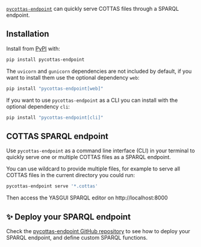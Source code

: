 [`pycottas-endpoint`](https://github.com/arenas-guerrero-julian/pycottas-endpoint) can quickly serve COTTAS files through a SPARQL endpoint.

## Installation

Install from [PyPI](https://pypi.org/project/pycottas-endpoint/) with:

```bash
pip install pycottas-endpoint
```

The `uvicorn` and `gunicorn` dependencies are not included by default, if you want to install them use the optional dependency `web`:

```bash
pip install "pycottas-endpoint[web]"
```

If you want to use `pycottas-endpoint` as a CLI you can install with the optional dependency `cli`:

```bash
pip install "pycottas-endpoint[cli]"
```

## COTTAS SPARQL endpoint

Use `pycottas-endpoint` as a command line interface (CLI) in your terminal to quickly serve one or multiple COTTAS files as a SPARQL endpoint.

You can use wildcard to provide multiple files, for example to serve all COTTAS files in the current directory you could run:

```bash
pycottas-endpoint serve '*.cottas'
```

Then access the YASGUI SPARQL editor on http://localhost:8000

## ✨ Deploy your SPARQL endpoint

Check the [pycottas-endpoint GitHub repository](https://github.com/arenas-guerrero-julian/pycottas-endpoint) to see how to deploy your SPARQL endpoint, and define custom SPARQL functions.
